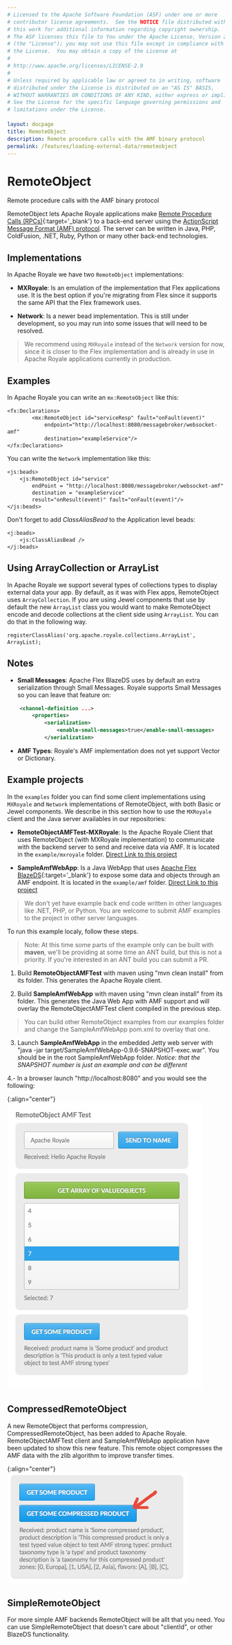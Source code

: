 ```yaml
---
# Licensed to the Apache Software Foundation (ASF) under one or more
# contributor license agreements.  See the NOTICE file distributed with
# this work for additional information regarding copyright ownership.
# The ASF licenses this file to You under the Apache License, Version 2.0
# (the "License"); you may not use this file except in compliance with
# the License.  You may obtain a copy of the License at
# 
# http://www.apache.org/licenses/LICENSE-2.0
# 
# Unless required by applicable law or agreed to in writing, software
# distributed under the License is distributed on an "AS IS" BASIS,
# WITHOUT WARRANTIES OR CONDITIONS OF ANY KIND, either express or implied.
# See the License for the specific language governing permissions and
# limitations under the License.

layout: docpage
title: RemoteObject
description: Remote procedure calls with the AMF binary protocol
permalink: /features/loading-external-data/remoteobject
---
```


# RemoteObject

Remote procedure calls with the AMF binary protocol

RemoteObject lets Apache Royale applications make [Remote Procedure Calls (RPCs)](https://en.wikipedia.org/wiki/Remote_procedure_call){:target='_blank'} to a back-end server using the [ActionScript Message Format (AMF) protocol](features/loading-external-data/amf). The server can be written in Java, PHP, ColdFusion, .NET, Ruby, Python or many other back-end technologies.

## Implementations

In Apache Royale we have two `RemoteObject` implementations:

* **MXRoyale**: Is an emulation of the implementation that Flex applications use. It is the best option if you're migrating from Flex since it supports the same API that the Flex framework uses.

* **Network**: Is a newer bead implementation. This is still under development, so you may run into some issues that will need to be resolved.

> We recommend using `MXRoyale` instead of the `Network` version for now, since it is closer to the Flex implementation and is already in use in Apache Royale applications currently in production.

## Examples

In Apache Royale you can write an `mx:RemoteObject` like this:

```mxml
<fx:Declarations>
        <mx:RemoteObject id="serviceResp" fault="onFault(event)"
            endpoint="http://localhost:8080/messagebroker/websocket-amf"
            destination="exampleService"/>
</fx:Declarations>
```

You can write the `Network` implementation like this:

```mxml
<js:beads>
    <js:RemoteObject id="service"
        endPoint = "http://localhost:8080/messagebroker/websocket-amf"
        destination = "exampleService"
        result="onResult(event)" fault="onFault(event)"/>
</js:beads>
```

Don't forget to add _ClassAliasBead_ to the Application level beads:

```mxml
<j:beads>
    <js:ClassAliasBead />
</j:beads>
```

## Using ArrayCollection or ArrayList

In Apache Royale we support several types of collections types to display external data your app. By default, as it was with Flex apps, RemoteObject uses `ArrayCollection`. If you are using Jewel components that use by default the new `ArrayList` class you would want to make RemoteObject encode and decode collections at the client side using `ArrayList`. You can do that in the following way.

```as3
registerClassAlias('org.apache.royale.collections.ArrayList', ArrayList);
```

## Notes

- **Small Messages**: Apache Flex BlazeDS uses by default an extra serialization through Small Messages. Royale supports Small Messages so you can leave that feature on:

```xml
    <channel-definition ...>
        <properties>
            <serialization>
                <enable-small-messages>true</enable-small-messages>
            </serialization>
```

- **AMF Types**: Royale's AMF implementation does not yet support Vector or Dictionary.

## Example projects

In the `examples` folder you can find some client implementations using `MXRoyale` and `Network` implementations of RemoteObject, with both Basic or Jewel components. We describe in this section how to use the `MXRoyale` client and the Java server availables in our repositories:

* **RemoteObjectAMFTest-MXRoyale**: Is the Apache Royale Client that uses RemoteObject (with MXRoyale implementation) to communicate with the backend server to send and receive data via AMF. It is located in the `example/mxroyale` folder. [Direct Link to this project](https://github.com/apache/royale-asjs/tree/develop/examples/mxroyale/RemoteObjectAMFTest)

* **SampleAmfWebApp**: Is a Java WebApp that uses [Apache Flex BlazeDS](https://github.com/apache/flex-blazeds){:target='_blank'} to expose some data and objects through an AMF endpoint. It is located in the `example/amf` folder. [Direct Link to this project](https://github.com/apache/royale-asjs/tree/develop/examples/amf/SampleAmfWebApp)

> We don't yet have example back end code written in other languages like .NET, PHP, or Python. You are welcome to submit AMF examples to the project in other server languages.

To run this example localy, follow these steps. 
> Note: At this time some parts of the example only can be built with **maven**, we'll be providing at some time an ANT build, but this is not a priority. If you're interested in an ANT build you can submit a PR.

1. Build **RemoteObjectAMFTest** with maven using "mvn clean install" from its folder. This generates the Apache Royale client.

2. Build **SampleAmfWebApp** with maven using "mvn clean install" from its folder. This generates the Java Web App with AMF support and will overlay the RemoteObjectAMFTest client compiled in the previous step.

>You can build other RemoteObject examples from our examples folder and change the SampleAmfWebApp pom.xml to overlay that one.

3. Launch **SampleAmfWebApp** in the embedded Jetty web server with "java -jar target/SampleAmfWebApp-0.9.6-SNAPSHOT-exec.war". You should be in the root SampleAmfWebApp folder. _Notice: that the SNAPSHOT number is just an example and can be different_

4.- In a browser launch "http://localhost:8080" and you would see the following:

{:align="center"}
![Apache Royale communication with AMF and RemoteObject Example](assets/images/RemoteObjectExample_1.jpeg)

## CompressedRemoteObject

A new RemoteObject that performs compression, CompressedRemoteObject, has been added to Apache Royale. RemoteObjectAMFTest client and SampleAmfWebApp application have been updated to show this new feature. This remote object compresses the AMF data with the zlib algorithm to improve transfer times.

{:align="center"}
![CompressedRemoteObject Example](assets/images/RemoteObjectExample_2.png)

## SimpleRemoteObject

For more simple AMF backends RemoteObject will be allt that you need. You can use SimpleRemoteObject that doesn't care about "clientId", or other BlazeDS functionality.
